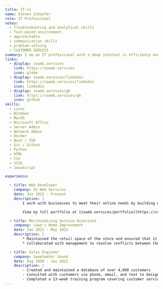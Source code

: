 ```yaml
---
title: IT-v1
name: Steven Schaefer
role: IT Professional
notes: 
  - Troubleshooting and analytical skills
  - fast-paced environment
  - approachable
  - communication skills
  - problem-solving
  - CUSTOMER SERVICE
summary: I am an IT professional with a deep interest in efficiency and automation. I have a passion for technology and try to make the world a better place with it using creative solutions. I pride myself on being able to work collaboratively with a team and step outside my comfort zone to understand others' points of view. My customer service experience has taught me a lot about how to patiently listen to a customer's needs and ask good questions to identify the problem before using my troubleshooting skills to meet their needs.
links: 
  - display: ssweb.services
    link: https://ssweb.services
    icon: globe
  - display: ssweb.services/linkedin
    link: https://ssweb.services/linkedin
    icon: linkedin
  - display: ssweb.services/gh
    link: https://ssweb.services/gh
    icon: github
skills: 
  - Linux
  - Windows
  - MacOS
  - Microsoft Office
  - Server Admin
  - Network Admin
  - Docker
  - Bash / ZSH
  - Git / Github
  - Python
  - HTML
  - CSS
  - SCSS
  - JavaScript

experience: 

  - title: Web Developer
    company: SS Web Services
    date: Jun 2022 - Present 
    description: |
        I work with businesses to meet their online needs by building websites, managing google listings, tracking website traffic, managing hosting and DNS, etc.

        View my full portfolio at [ssweb.services/portfolio](https://ssweb.services/portfolio)

  - title: Merchandising Service Associate
    company: Lowe's Home Improvement
    date: Jan 2022 - May 2022
    description: |
        * Maintained the retail space of the store and ensured that it was compliant with the planogram
        * Collaborated with management to resolve conflicts between the planogram and the needs of other departments

  - title: Sales Engineer
    company: Sweetwater Sound
    date: Aug 2020 - Jan 2022
    description: |
        - Created and maintained a database of over 4,000 customers 
        - Consulted with customers via phone, email, and text to design all types of music and audio systems, as well as troubleshooting products after the sale
        - Completed a 13-week training program covering customer service and selling, as well as attending 4 hours of sales training per week
---
```

